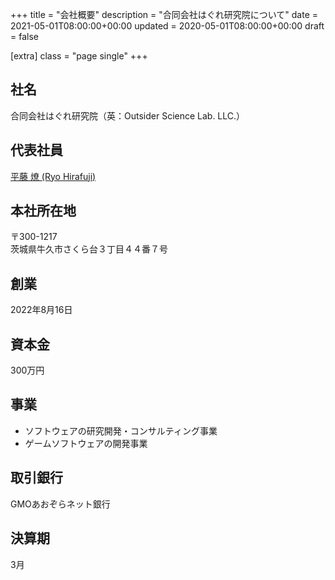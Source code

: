 +++
title = "会社概要"
description = "合同会社はぐれ研究院について"
date = 2021-05-01T08:00:00+00:00
updated = 2020-05-01T08:00:00+00:00
draft = false

[extra]
class = "page single"
+++

## 社名

合同会社はぐれ研究院（英：Outsider Science Lab. LLC.）

## 代表社員

[平藤 燎 (Ryo Hirafuji)](https://www.linkedin.com/in/ryohirafuji/)

## 本社所在地

〒300-1217  
茨城県牛久市さくら台３丁目４４番７号

## 創業

2022年8月16日

## 資本金

300万円

## 事業

- ソフトウェアの研究開発・コンサルティング事業
- ゲームソフトウェアの開発事業

## 取引銀行

GMOあおぞらネット銀行

## 決算期

3月
